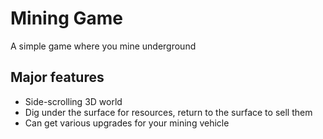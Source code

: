 # Mining Game

A simple game where you mine underground

## Major features

- Side-scrolling 3D world
- Dig under the surface for resources, return to the surface to sell them
- Can get various upgrades for your mining vehicle
